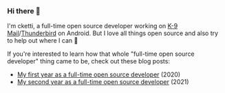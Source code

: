 ### Hi there 👋

I'm cketti, a full-time open source developer working on [K-9 Mail](https://github.com/thundernest/k-9)/[Thunderbird](https://thunderbird.net/) on Android. But I love all things open source and also try to help out where I can 🔧

If you're interested to learn how that whole "full-time open source developer" thing came to be, check out these blog posts:
* [My first year as a full-time open source developer](https://cketti.de/2021/01/14/my-first-year-as-a-full-time-open-source-developer/) (2020)
* [My second year as a full-time open source developer](https://cketti.de/2022/01/22/my-second-year-as-a-full-time-open-source-developer/) (2021)
